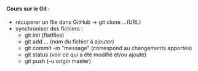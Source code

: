 ---
---
#### Cours sur le Git :  
* récuperer un file dans GitHub -> git clone ...(URL)  
* synchroniser des fichiers :
    * git init (flatfiles)
    * git add ... (nom du fichier à ajouter)
    * git commit -m "message" (correspond au changements apportés)
    * git status (voir ce qui a été modifié et/ou ajouté)
    * git push (-u origin master)